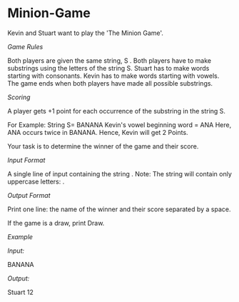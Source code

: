 # Minion-Game

Kevin and Stuart want to play the 'The Minion Game'.

*Game Rules*

Both players are given the same string, S .
Both players have to make substrings using the letters of the string S.
Stuart has to make words starting with consonants.
Kevin has to make words starting with vowels. 
The game ends when both players have made all possible substrings. 

*Scoring*

A player gets +1 point for each occurrence of the substring in the string S.

For Example:
String  S= BANANA
Kevin's vowel beginning word = ANA
Here, ANA occurs twice in BANANA. Hence, Kevin will get 2 Points. 

Your task is to determine the winner of the game and their score.

*Input Format*

A single line of input containing the string . 
Note: The string  will contain only uppercase letters: .

*Output Format*

Print one line: the name of the winner and their score separated by a space.

If the game is a draw, print Draw.

*Example*

*Input:*

BANANA

*Output:*

Stuart 12


